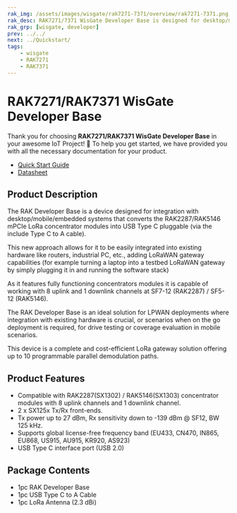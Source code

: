 ```yaml
---
rak_img: /assets/images/wisgate/rak7271-7371/overview/rak7271-7371.png
rak_desc: RAK7271/7371 WisGate Developer Base is designed for desktop/mobile or embedded systems that converts mPCIe LoRa Concentrator modules to Plug & Play LoRa Concentrators, making for a quick to deploy LPWAN Gateway.
rak_grp: [wisgate, developer]
prev: ../../
next: ../Quickstart/
tags:
    - wisgate
    - RAK7271
    - RAK7371
---
```


# RAK7271/RAK7371 WisGate Developer Base

Thank you for choosing **RAK7271/RAK7371 WisGate Developer Base** in your awesome IoT Project! 🎉 To help you get started, we have provided you with all the necessary documentation for your product.

* [Quick Start Guide](../Quickstart/)
* [Datasheet](../Datasheet/)

## Product Description

The RAK Developer Base is a device designed for integration with desktop/mobile/embedded systems that converts the RAK2287/RAK5146 mPCIe LoRa concentrator modules into USB Type C pluggable (via the include Type C to A cable). 

This new approach allows for it to be easily integrated into existing hardware like routers, industrial PC, etc., adding LoRaWAN gateway capabilities (for example turning a laptop into a testbed LoRaWAN gateway by simply plugging it in and running the software stack)

As it features fully functioning concentrators modules it is capable of working with 8 uplink and 1 downlink channels at SF7-12 (RAK2287) / SF5-12 (RAK5146). 

The RAK Developer Base is an ideal solution for LPWAN deployments where integration with existing hardware is crucial, or scenarios when on the go deployment is required, for drive testing or coverage evaluation in mobile scenarios.

This device is a complete and cost-efficient LoRa gateway solution offering up to 10 programmable parallel demodulation paths. 

## Product Features

- Compatible with RAK2287(SX1302) / RAK5146(SX1303) concentrator modules with 8 uplink channels and 1 downlink channel.
- 2 x SX125x Tx/Rx front-ends.
- Tx power up to 27 dBm, Rx sensitivity down to -139 dBm @ SF12, BW 125 kHz.
- Supports global license-free frequency band (EU433, CN470, IN865, EU868, US915, AU915, KR920, AS923)
- USB Type C interface port (USB 2.0)

## Package Contents

- 1pc RAK Developer Base
- 1pc USB Type C to A Cable
- 1pc LoRa Antenna (2.3 dBi)